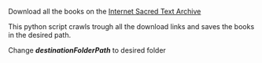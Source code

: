 Download all the books on the [Internet Sacred Text Archive](https://www.sacred-texts.com/download.htm)

This python script crawls trough all the download links and saves the books in the desired path.

Change ***destinationFolderPath*** to desired folder
